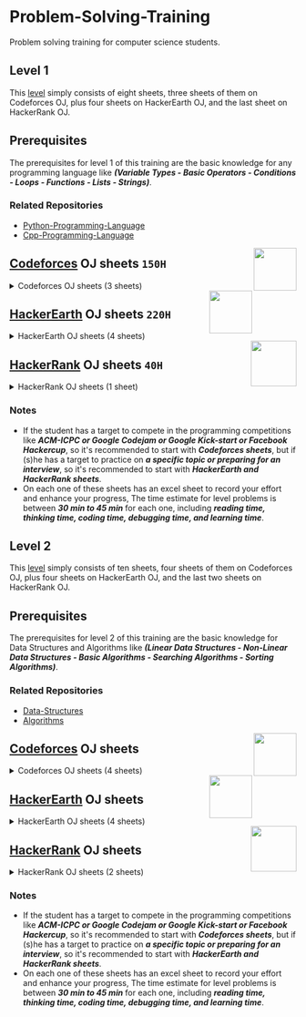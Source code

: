# Problem-Solving-Training

Problem solving training for computer science students.

## Level 1

This [level](https://github.com/cs-MohamedAyman/Problem-Solving-Training/tree/master/level%201) simply consists of eight sheets, three sheets of them on Codeforces OJ, plus four sheets on HackerEarth OJ, and the last sheet on HackerRank OJ.

## Prerequisites

The prerequisites for level 1 of this training are the basic knowledge for any programming language like ***(Variable Types - Basic Operators - Conditions - Loops - Functions - Lists - Strings)***.

### Related Repositories
* [Python-Programming-Language](https://github.com/cs-MohamedAyman/Python-Programming-Language)
* [Cpp-Programming-Language](https://github.com/cs-MohamedAyman/Cpp-Programming-Language)

<img align="right" width="75" height="75" src="https://github.com/cs-MohamedAyman/Problem-Solving-Training/blob/master/online-judges-logos/codeforces.jpg">

## [Codeforces](https://codeforces.com/) OJ sheets `150H`

<details>
	<summary>Codeforces OJ sheets (3 sheets)</summary>

The Codeforces OJ sheets [codeforces - phase 1-1](https://github.com/cs-MohamedAyman/Problem-Solving-Training/tree/master/level%201/codeforces%20-%20phase%201-1), [codeforces - phase 1-2](https://github.com/cs-MohamedAyman/Problem-Solving-Training/tree/master/level%201/codeforces%20-%20phase%201-2), [codeforces - phase 1-3](https://github.com/cs-MohamedAyman/Problem-Solving-Training/tree/master/level%201/codeforces%20-%20phase%201-3) contain A-Div2 problems, and each sheet of them divided into 5 classes of problems (Basic Operators - Conditions - Loops - Lists - Strings). These sheets were sorted based on difficulty and grouped by the type of problems as mentioned. Finally, each sheet contains ~100 problems.

### Agenda of [codeforces - phase 1-1](https://github.com/cs-MohamedAyman/Problem-Solving-Training/tree/master/level%201/codeforces%20-%20phase%201-1) sheet (100 problems) `[50H]`

| Category        | Problems    |
| ----------------|:-----------:|
| Basic Operator  | 5 problems  |
| Condition       | 10 problems |
| Loop            | 20 problems |
| String          | 20 problems |
| List            | 40 problems |

### Agenda of [codeforces - phase 1-2](https://github.com/cs-MohamedAyman/Problem-Solving-Training/tree/master/level%201/codeforces%20-%20phase%201-2) sheet (100 problems) `[50H]`

| Category        | Problems    |
| ----------------|:-----------:|
| Basic Operator  | 5 problems  |
| Condition       | 10 problems |
| Loop            | 20 problems |
| String          | 20 problems |
| List            | 40 problems |

### Agenda of [codeforces - phase 1-3](https://github.com/cs-MohamedAyman/Problem-Solving-Training/tree/master/level%201/codeforces%20-%20phase%201-3) sheet (100 problems) `[50H]`

| Category        | Problems    |
| ----------------|:-----------:|
| Basic Operator  | 5 problems  |
| Condition       | 10 problems |
| Loop            | 20 problems |
| String          | 20 problems |
| List            | 40 problems |

</details>

<img align="right" width="75" height="75" src="https://github.com/cs-MohamedAyman/Problem-Solving-Training/blob/master/online-judges-logos/hackerearth.jpg">

## [HackerEarth](http://hackerearth.com/) OJ sheets `220H`

<details>
	<summary>HackerEarth OJ sheets (4 sheets)</summary>

The HackerEarth OJ sheets [hackerearth - phase 1-1](https://github.com/cs-MohamedAyman/Problem-Solving-Training/tree/master/level%201/hackerearth%20-%20phase%201-1), [hackerearth - phase 1-2](https://github.com/cs-MohamedAyman/Problem-Solving-Training/tree/master/level%201/hackerearth%20-%20phase%201-2), [hackerearth - phase 1-3](https://github.com/cs-MohamedAyman/Problem-Solving-Training/tree/master/level%201/hackerearth%20-%20phase%201-3) contain implementation problems and basic programming problems. These sheets were sorted based on difficulty. Each sheet contains ~100 problems. For the last sheet [hackerearth - phase 1-basic-programming](https://github.com/cs-MohamedAyman/Problem-Solving-Training/tree/master/level%201/hackerearth%20-%20phase%201-basic-programming) that focus on the basic programming problems, It's divided into 4 classes of problems (Input/Output - Bit Manipulation - Recursion - Operators). Also, this sheet was sorted based on difficulty and grouped by the type of problems as mentioned. Finally, this sheet contains ~130 problems.

### Agenda of [hackerearth - phase 1-1](https://github.com/cs-MohamedAyman/Problem-Solving-Training/tree/master/level%201/hackerearth%20-%20phase%201-1) sheet (100 problems) `[50H]`

| Category        | Problems    |
| ----------------|:-----------:|
| Implementation  | 25 problems |
| Implementation  | 25 problems |
| Implementation  | 25 problems |
| Implementation  | 25 problems |

### Agenda of [hackerearth - phase 1-2](https://github.com/cs-MohamedAyman/Problem-Solving-Training/tree/master/level%201/hackerearth%20-%20phase%201-2) sheet (100 problems) `[50H]`

| Category        | Problems    |
| ----------------|:-----------:|
| Implementation  | 25 problems |
| Implementation  | 25 problems |
| Implementation  | 25 problems |
| Implementation  | 25 problems |

### Agenda of [hackerearth - phase 1-3](https://github.com/cs-MohamedAyman/Problem-Solving-Training/tree/master/level%201/hackerearth%20-%20phase%201-3) sheet (100 problems) `[50H]`

| Category        | Problems    |
| ----------------|:-----------:|
| Implementation  | 25 problems |
| Implementation  | 25 problems |
| Implementation  | 25 problems |
| Implementation  | 25 problems |

### Agenda of [hackerearth - phase 1-basic-programming](https://github.com/cs-MohamedAyman/Problem-Solving-Training/tree/master/level%201/hackerearth%20-%20phase%201-basic-programming) sheet (130 problems) `[70H]`

| Category          | Problems    |
| ------------------|:-----------:|
| Input/Output      | 50 problems |
| Bit Manipulation  | 70 problems |
| Recursion         | 10 problems |
| Operators         | 5 problems  |

</details>

<img align="right" width="80" height="80" src="https://github.com/cs-MohamedAyman/Problem-Solving-Training/blob/master/online-judges-logos/hackerrank.jpg">

## [HackerRank](https://www.hackerrank.com/) OJ sheets `40H`

<details>
	<summary>HackerRank OJ sheets (1 sheet)</summary>

The HackerRank OJ sheet [hackerrank - phase 1-functional-programming](https://github.com/cs-MohamedAyman/Problem-Solving-Training/tree/master/level%201/hackerrank%20-%20phase%201-functional-programming), It's divided into 6 classes of problems (Introduction - Recursion - Functional Structures - Memoization - Ad-Hoc - Misc). Also, this sheet was sorted based on difficulty and grouped by the type of problems as mentioned. Finally, this sheet contains ~80 problems.

### Agenda of [hackerrank - phase 1-functional-programming](https://github.com/cs-MohamedAyman/Problem-Solving-Training/tree/master/level%201/hackerrank%20-%20phase%201-functional-programming) sheet (80 problems) `[40H]`

| Category               | Problems    |
| -----------------------|:-----------:|
| Introduction           | 25 problems |
| Recursion              | 20 problems |
| Functional Structures  | 10 problems |
| Memoization            | 10 problems |
| Ad-Hoc                 | 15 problems |
| Misc                   | 5 problems  |

</details>

### Notes

* If the student has a target to compete in the programming competitions like ***ACM-ICPC or Google Codejam or Google Kick-start or Facebook Hackercup***, so it's recommended to start with ***Codeforces sheets***, but if (s)he has a target to practice on ***a specific topic or preparing for an interview***, so it's recommended to start with ***HackerEarth and HackerRank sheets***.
* On each one of these sheets has an excel sheet to record your effort and enhance your progress, The time estimate for level problems is between ***30 min to 45 min*** for each one, including ***reading time, thinking time, coding time, debugging time, and learning time***.


## Level 2

This [level](https://github.com/cs-MohamedAyman/Problem-Solving-Training/tree/master/level%202) simply consists of ten sheets, four sheets of them on Codeforces OJ, plus four sheets on HackerEarth OJ, and the last two sheets on HackerRank OJ.

## Prerequisites

The prerequisites for level 2 of this training are the basic knowledge for Data Structures and Algorithms like ***(Linear Data Structures - Non-Linear Data Structures - Basic Algorithms - Searching Algorithms - Sorting Algorithms)***.

### Related Repositories
* [Data-Structures](https://github.com/cs-MohamedAyman/Data-Structures)
* [Algorithms](https://github.com/cs-MohamedAyman/Algorithms)

<img align="right" width="75" height="75" src="https://github.com/cs-MohamedAyman/Problem-Solving-Training/blob/master/online-judges-logos/codeforces.jpg">

## [Codeforces](https://codeforces.com/) OJ sheets

<details>
	<summary>Codeforces OJ sheets (4 sheets)</summary>

The Codeforces OJ sheets [codeforces - phase 2-1](https://github.com/cs-MohamedAyman/Problem-Solving-Training/tree/master/level%202/codeforces%20-%20phase%202-1), [codeforces - phase 2-2](https://github.com/cs-MohamedAyman/Problem-Solving-Training/tree/master/level%202/codeforces%20-%20phase%202-2), [codeforces - phase 2-3](https://github.com/cs-MohamedAyman/Problem-Solving-Training/tree/master/level%202/codeforces%20-%20phase%202-3) contain B-Div2 problems, and each sheet of them divided into 5 classes of problems (Data Structure - Mathematical - String - Greedy - Brute Force). These sheets were sorted based on difficulty and grouped by the type of problems as mentioned. Finally, each sheet contains ~90 problems.
For the last sheet [codeforces - phase 2-gym-contests](https://github.com/cs-MohamedAyman/Problem-Solving-Training/tree/master/level%202/codeforces%20-%20phase%202-gym-contests) that focus on gym-contests, It's divided into 3 classes of contests, that contains ~100 contests. 

### Agenda of [codeforces - phase 2-1](https://github.com/cs-MohamedAyman/Problem-Solving-Training/tree/master/level%202/codeforces%20-%20phase%202-1) sheet (85 problems) `[50H]`

| Category        | Problems    |
| ----------------|:-----------:|
| Data Structure  | 15 problems |
| Mathematical    | 25 problems |
| String          | 15 problems |
| Greedy          | 25 problems |
| Brute Force     | 5 problems  |

### Agenda of [codeforces - phase 2-2](https://github.com/cs-MohamedAyman/Problem-Solving-Training/tree/master/level%202/codeforces%20-%20phase%202-2) sheet (85 problems) `[50H]`

| Category        | Problems    |
| ----------------|:-----------:|
| Data Structure  | 15 problems |
| Mathematical    | 25 problems |
| String          | 15 problems |
| Greedy          | 25 problems |
| Brute Force     | 5 problems  |

### Agenda of [codeforces - phase 2-3](https://github.com/cs-MohamedAyman/Problem-Solving-Training/tree/master/level%202/codeforces%20-%20phase%202-3) sheet (100 problems) `[50H]`

| Category        | Problems    |
| ----------------|:-----------:|
| Data Structure  | 25 problems |
| Mathematical    | 25 problems |
| String          | 25 problems |
| Greedy          | 25 problems |
| Brute Force     | 5 problems  |

### Agenda of [codeforces - phase 2-gym-contests](https://github.com/cs-MohamedAyman/Problem-Solving-Training/tree/master/level%202/codeforces%20-%20phase%202-gym-contests) sheet (100 contests) `[200H]`

| Category                      | Problems    |
| ------------------------------|:-----------:|
| Educational Codeforces Rounds | 80 contests |
| Codeforces GYM Contests *     | 5 contests  |
| Codeforces GYM Contests **    | 15 contests |

</details>

<img align="right" width="75" height="75" src="https://github.com/cs-MohamedAyman/Problem-Solving-Training/blob/master/online-judges-logos/hackerearth.jpg">

## [HackerEarth](http://hackerearth.com/) OJ sheets

<details>
	<summary>HackerEarth OJ sheets (4 sheets)</summary>

The HackerEarth OJ sheets [hackerearth - phase 2-linear-data-structures](https://github.com/cs-MohamedAyman/Problem-Solving-Training/tree/master/level%202/hackerearth%20-%20phase%202-linear-data-structures), [hackerearth - phase 2-non-linear-data-structures](https://github.com/cs-MohamedAyman/Problem-Solving-Training/tree/master/level%202/hackerearth%20-%20phase%202-non-linear-data-structures), [hackerearth - phase 2-algorithms-searching](https://github.com/cs-MohamedAyman/Problem-Solving-Training/tree/master/level%202/hackerearth%20-%20phase%202-algorithms-searching), [hackerearth - phase 2-algorithms-sorting](https://github.com/cs-MohamedAyman/Problem-Solving-Training/tree/master/level%202/hackerearth%20-%20phase%202-algorithms-sorting), Each sheet contains linear and non-linear data structures problems, in addition to searching and sorting algorithms. These sheets were sorted based on difficulty and each sheet contains ~100 problems.

### Agenda of [hackerearth - phase 2-linear-data-structures](https://github.com/cs-MohamedAyman/Problem-Solving-Training/tree/master/level%202/hackerearth%20-%20phase%202-linear-data-structures) sheet (110 problems) `[60H]`

| Category                 | Problems    |
| -------------------------|:-----------:|
| Arrays 1D		   | 65 problems |
| Arrays Multi-dimensional | 20 problems |
| Stacks            	   | 25 problems |
| Queues  		   | 5 problems  |

### Agenda of [hackerearth - phase 2-non-linear-data-structures](https://github.com/cs-MohamedAyman/Problem-Solving-Training/tree/master/level%202/hackerearth%20-%20phase%202-non-linear-data-structures) sheet (90 problems) `[50H]`

| Category                | Problems    |
| ------------------------|:-----------:|
| Binary Tree             | 10 problems |
| Binary Search Tree      | 10 problems |
| Heaps / Priority Queues | 20 problems |
| Hash Tables             | 50 problems |

### Agenda of [hackerearth - phase 2-algorithms-searching](https://github.com/cs-MohamedAyman/Problem-Solving-Training/tree/master/level%202/hackerearth%20-%20phase%202-algorithms-searching) sheet (120 problems) `[60H]`

| Category         | Problems    |
| -----------------|:-----------:|
| Linear Search    | 15 problems |
| Binary Search I  | 50 problems |
| Binary Search II | 50 problems |
| Ternary Search   | 5 problems  |

### Agenda of [hackerearth - phase 2-algorithms-sorting](https://github.com/cs-MohamedAyman/Problem-Solving-Training/tree/master/level%202/hackerearth%20-%20phase%202-algorithms-sorting) sheet (60 problems) `[30H]`

| Category                       | Problems    |
| -------------------------------|:-----------:|
| Bubble & Selection & Insertion | 15 problems |
| Merge                          | 25 problems |
| Quick & Count & Heap           | 25 problems |

</details>

<img align="right" width="80" height="80" src="https://github.com/cs-MohamedAyman/Problem-Solving-Training/blob/master/online-judges-logos/hackerrank.jpg">

## [HackerRank](https://www.hackerrank.com/) OJ sheets

<details>
	<summary>HackerRank OJ sheets (2 sheets)</summary>

The HackerRank OJ sheets [hackerrank - phase 2-data-structures](https://github.com/cs-MohamedAyman/Problem-Solving-Training/tree/master/level%202/hackerrank%20-%20phase%202-data-structures), [hackerrank - phase 2-algorithms-basics](https://github.com/cs-MohamedAyman/Problem-Solving-Training/tree/master/level%202/hackerrank%20-%20phase%202-algorithms-basics), These sheets contain linear and non-linear data structures problems, and basic algorithms problems. Also, these sheets were sorted based on difficulty and grouped by the type of problems as mentioned. Finally, each sheet contains ~120 problems.

### Agenda of [hackerrank - phase 2-data-structures](https://github.com/cs-MohamedAyman/Problem-Solving-Training/tree/master/level%202/hackerrank%20-%20phase%202-data-structures) sheet (110 problems) `[60H]`

| Category                   | Problems    |
| ---------------------------|:-----------:|
| Arrays & Linked Lists      | 20 problems |
| Stacks & Queues            | 10 problems |
| Trees & Balanced Trees     | 20 problems |
| Heap & Disjoint Set & Trie | 10 problems |
| Advanced                   | 50 problems |

### Agenda of [hackerrank - phase 2-algorithms-basics](https://github.com/cs-MohamedAyman/Problem-Solving-Training/tree/master/level%202/hackerrank%20-%20phase%202-algorithms-basics) sheet (125 problems) `[60H]`

| Category       | Problems    |
| ---------------|:-----------:|
| Warm-up        | 10 problems |
| Recursion      | 10 problems |
| Sorting        | 15 problems |
| Search         | 25 problems |
| Implementation | 65 problems |

</details>

### Notes

* If the student has a target to compete in the programming competitions like ***ACM-ICPC or Google Codejam or Google Kick-start or Facebook Hackercup***, so it's recommended to start with ***Codeforces sheets***, but if (s)he has a target to practice on ***a specific topic or preparing for an interview***, so it's recommended to start with ***HackerEarth and HackerRank sheets***.
* On each one of these sheets has an excel sheet to record your effort and enhance your progress, The time estimate for level problems is between ***30 min to 45 min*** for each one, including ***reading time, thinking time, coding time, debugging time, and learning time***.
